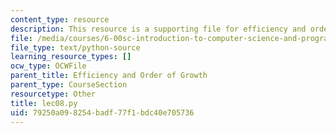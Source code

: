 ```yaml
---
content_type: resource
description: This resource is a supporting file for efficiency and order of growth.
file: /media/courses/6-00sc-introduction-to-computer-science-and-programming-spring-2011/79250a098254badf77f1bdc40e705736_lec08.py
file_type: text/python-source
learning_resource_types: []
ocw_type: OCWFile
parent_title: Efficiency and Order of Growth
parent_type: CourseSection
resourcetype: Other
title: lec08.py
uid: 79250a09-8254-badf-77f1-bdc40e705736
---
```

